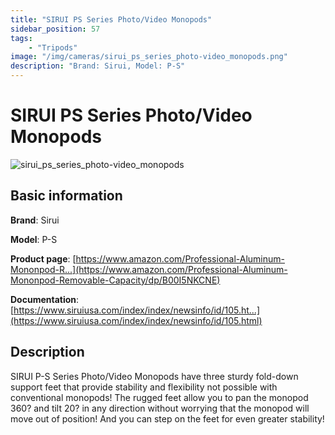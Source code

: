 ```yaml
---
title: "SIRUI PS Series Photo/Video Monopods"
sidebar_position: 57
tags:
    - "Tripods"
image: "/img/cameras/sirui_ps_series_photo-video_monopods.png"
description: "Brand: Sirui, Model: P-S"
---
```

# SIRUI PS Series Photo/Video Monopods

![sirui_ps_series_photo-video_monopods](/img/cameras/sirui_ps_series_photo-video_monopods.png)

## Basic information

**Brand**: Sirui

**Model**: P-S

**Product page**: [https://www.amazon.com/Professional-Aluminum-Mononpod-R...](https://www.amazon.com/Professional-Aluminum-Mononpod-Removable-Capacity/dp/B00I5NKCNE)

**Documentation**: [https://www.siruiusa.com/index/index/newsinfo/id/105.ht...](https://www.siruiusa.com/index/index/newsinfo/id/105.html)

## Description

SIRUI P\-S Series Photo/Video Monopods have three sturdy fold\-down support feet that provide stability and flexibility not possible with conventional monopods\! The rugged feet allow you to pan the monopod 360? and tilt 20? in any direction without worrying that the monopod will move out of position\! And you can step on the feet for even greater stability\!

